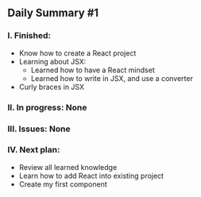 ## Daily Summary #1
### I. Finished:
- Know how to create a React project
- Learning about JSX:
  + Learned how to have a React mindset
  + Learned how to write in JSX, and use a converter
- Curly braces in JSX
### II. In progress: None
### III. Issues: None
### IV. Next plan: 
- Review all learned knowledge
- Learn how to add React into existing project
- Create my first component
